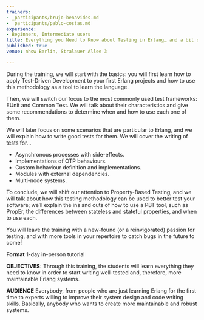 ```yaml
---
trainers:
- _participants/brujo-benavides.md
- _participants/pablo-costas.md
experience:
- Beginners, Intermediate users
title: Everything you Need to Know about Testing in Erlang… and a bit of Elixir, as well
published: true
venue: nhow Berlin, Stralauer Allee 3

---
```

During the training, we will start with the basics: you will first learn how to apply Test-Driven Development to your first Erlang projects and how to use this methodology as a tool to learn the language.

Then, we will switch our focus to the most commonly used test frameworks: EUnit and Common Test. We will talk about their characteristics and give some recommendations to determine when and how to use each one of them.

We will later focus on some scenarios that are particular to Erlang, and we will explain how to write good tests for them. We will cover the writing of tests for…

* Asynchronous processes with side-effects.
* Implementations of OTP behaviours.
* Custom behaviour definition and implementations.
* Modules with external dependencies.
* Multi-node systems.

To conclude, we will shift our attention to Property-Based Testing, and we will talk about how this testing methodology can be used to better test your software; we’ll explain the ins and outs of how to use a PBT tool, such as PropEr, the differences between stateless and stateful properties, and when to use each.

You will leave the training with a new-found (or a reinvigorated) passion for testing, and with more tools in your repertoire to catch bugs in the future to come!

**Format**
1-day in-person tutorial

**OBJECTIVES:**
Through this training, the students will learn everything they need to know in order to start writing well-tested and, therefore, more maintainable Erlang systems.

**AUDIENCE**
Everybody, from people who are just learning Erlang for the first time to experts willing to improve their system design and code writing skills. Basically, anybody who wants to create more maintainable and robust systems.
